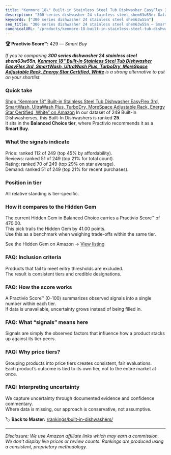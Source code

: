 ```yaml
---
title: "Kenmore 18\" Built-in Stainless Steel Tub Dishwasher EasyFlex 3rd, SmartWash, UltraWash Plus, TurboDry, MoreSpace Adjustable Rack, Energy Star Certified, White"
description: "300 series dishwasher 24 stainless steel shem63w55n: Data-driven within Balanced Choice ranking using the Practivio Score™. Positioned by quality, value, deman…"
keywords: ["300 series dishwasher 24 stainless steel shem63w55n"]
seo_title: "300 series dishwasher 24 stainless steel shem63w55n — Smart Buy Balanced Choice (2025)"
canonicalURL: "/products/kenmore-18-built-in-stainless-steel-tub-dishwasher-easyflex-3rd-smartwash-ultrawash-plus-turbodry-morespace-adjustable-rack-energy-star-certified-white-B0CFP4Y55C/"
---
```


**🏆 Practivio Score™:** 429 — _Smart Buy_


*If you're comparing **300 series dishwasher 24 stainless steel shem63w55n**, **[Kenmore 18" Built-in Stainless Steel Tub Dishwasher EasyFlex 3rd, SmartWash, UltraWash Plus, TurboDry, MoreSpace Adjustable Rack, Energy Star Certified, White](https://www.amazon.com/dp/B0CFP4Y55C?tag=practivio-20)** is a strong alternative to put on your shortlist.*
### Quick take
[Shop “Kenmore 18" Built-in Stainless Steel Tub Dishwasher EasyFlex 3rd, SmartWash, UltraWash Plus, TurboDry, MoreSpace Adjustable Rack, Energy Star Certified, White” on Amazon](https://www.amazon.com/dp/B0CFP4Y55C?tag=practivio-20)
In our dataset of 249 Built-In Dishwasherses, this Built-In Dishwashers is ranked **25**.  
It sits in the **Balanced Choice tier**, where Practivio recommends it as a **Smart Buy**.

### What the signals indicate
Price: ranked 112 of 249 (top 45% by affordability).  
Reviews: ranked 51 of 249 (top 21% for total count).  
Rating: ranked 70 of 249 (top 29% on star average).  
Demand: ranked 51 of 249 (top 21% for recent purchases).

### Position in tier
All relative standing is tier-specific.

### How it compares to the Hidden Gem
The current Hidden Gem in Balanced Choice carries a Practivio Score™ of 470.00.  
This pick trails the Hidden Gem by 41.00 points.  
Use this as a benchmark when weighing trade-offs within the same tier.  

See the Hidden Gem on Amazon → [View listing](https://www.amazon.com/dp/B01MQGDIAR?tag=practivio-20)

### FAQ: Inclusion criteria
Products that fail to meet entry thresholds are excluded.  
The result is consistent tiers and credible designations.

### FAQ: How the score works
A Practivio Score™ (0–100) summarizes observed signals into a single number within each tier.  
If data is unavailable, uncertainty grows instead of being filled in.

### FAQ: What “signals” means here
Signals are simply the observed factors that influence how a product stacks up against its tier peers.

### FAQ: Why price tiers?
Grouping products into price tiers creates consistent, fair evaluations.  
Each product’s outcome is tied to its own tier, not to the entire market at once.

### FAQ: Interpreting uncertainty
We capture uncertainty through documented evidence and confidence commentary.  
Where data is missing, our approach is conservative, not assumptive.


🏷️ **Back to Master:** [/rankings/built-in-dishwashers/](/rankings/built-in-dishwashers/)

---
_Disclosure: We use Amazon affiliate links which may earn a commission. We don’t display live prices or review counts. Rankings are produced using a consistent, proprietary methodology._
